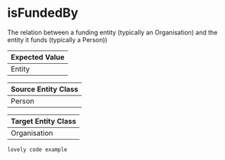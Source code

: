# isFundedBy 
 
The relation between a funding entity (typically an Organisation) and the entity it funds (typically a Person))

| Expected Value |        
| ------------- |
| Entity          | 


| Source Entity Class |        
| ------------- |
| Person         | 


| Target Entity Class |        
| ------------- |
| Organisation         | 

```
lovely code example 
```